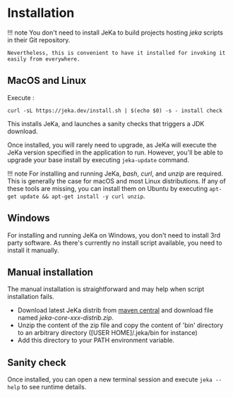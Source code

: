 # Installation

!!! note
    You don't need to install JeKa to build projects hosting *jeka* scripts in their Git repository.
    
    Nevertheless, this is convenient to have it installed for invoking it easily from everywhere.


## MacOS and Linux

Execute :
```shell
curl -sL https://jeka.dev/install.sh | $(echo $0) -s - install check
```
This installs JeKa, and launches a sanity checks that triggers a JDK download.

Once installed, you will rarely need to upgrade, as JeKa will execute the JeKa version specified in
the application to run.
However, you'll be able to upgrade your base install by executing `jeka-update` command.

!!! note
    For installing and running JeKa, *bash*, *curl*, and *unzip* are required. This is generally the case
    for macOS and most Linux distributions. If any of these tools are missing, you can install them on Ubuntu
    by executing `apt-get update && apt-get install -y curl unzip`.

## Windows

For installing and running JeKa on Windows, you don't need to install 3rd party software.
As there's currently no install script available, you need to install it manually.

## Manual installation

The manual installation is straightforward and may help when script installation fails.

- Download latest JeKa distrib from [maven central](https://central.sonatype.com/artifact/dev.jeka/jeka-core/versions)
  and download file named *jeka-core-xxx-distrib.zip*.
- Unzip the content of the zip file and copy the content of 'bin' directory to an arbitrary directory ([USER HOME]/.jeka/bin for instance)
- Add this directory to your PATH environment variable.

## Sanity check

Once installed, you can open a new terminal session and execute `jeka --help` to see runtime details.




